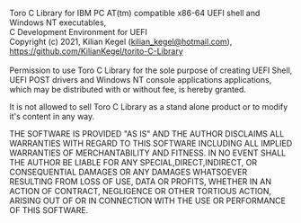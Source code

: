 Toro C Library for IBM PC AT(tm) compatible x86-64 UEFI shell and Windows NT executables,<br>
C Development Environment for UEFI<br>
Copyright (c) 2021, Kilian Kegel (kilian_kegel@hotmail.com), https://github.com/KilianKegel/torito-C-Library<br>
<br>
Permission to use Toro C Library for the sole purpose of creating
UEFI Shell, UEFI POST drivers and Windows NT console applications applications, which may be
distributed with or without fee, is hereby granted.

It is not allowed to sell Toro C Library as a stand alone product or
to modify it's content in any way.

THE SOFTWARE IS PROVIDED "AS IS" AND THE AUTHOR DISCLAIMS ALL WARRANTIES WITH
REGARD TO THIS SOFTWARE INCLUDING ALL IMPLIED WARRANTIES OF MERCHANTABILITY AND
FITNESS. IN NO EVENT SHALL THE AUTHOR BE LIABLE FOR ANY SPECIAL,DIRECT,INDIRECT,
OR CONSEQUENTIAL DAMAGES OR ANY DAMAGES WHATSOEVER RESULTING FROM LOSS OF USE,
DATA OR PROFITS, WHETHER IN AN ACTION OF CONTRACT, NEGLIGENCE OR OTHER TORTIOUS
ACTION, ARISING OUT OF OR IN CONNECTION WITH THE USE OR PERFORMANCE OF THIS
SOFTWARE.
